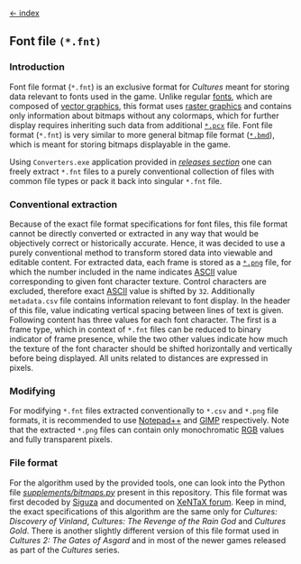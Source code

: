 [← index](../index.md)

## Font file `(*.fnt)`

### Introduction

Font file format (`*.fnt`) is an exclusive format for *Cultures* meant for
storing data relevant to fonts used in the game. Unlike regular [fonts](https://en.wikipedia.org/wiki/Font),
which are composed of [vector graphics](https://en.wikipedia.org/wiki/Vector_graphics),
this format uses [raster graphics](https://en.wikipedia.org/wiki/Raster_graphics)
and contains only information about bitmaps without any colormaps, which for
further display requires inheriting such data from additional [`*.pcx`](./picture_exchange.md)
file. Font file format (`*.fnt`) is very similar to more general bitmap file
format ([`*.bmd`](bob_manager_data.md)), which is meant for storing bitmaps
displayable in the game. 

Using `Converters.exe` application provided in [*releases section*](https://github.com/Mikulus6/Cultures-map-editor/releases)
one can freely extract `*.fnt` files to a purely conventional collection of
files with common file types or pack it back into singular `*.fnt` file.

### Conventional extraction

Because of the exact file format specifications for font files, this file
format cannot be directly converted or extracted in any way that would be
objectively correct or historically accurate. Hence, it was decided to use a
purely conventional method to transform stored data into viewable and editable
content. For extracted data, each frame is stored as a [`*.png`](https://en.wikipedia.org/wiki/PNG)
file, for which the number included in the name indicates [ASCII](https://en.wikipedia.org/wiki/ASCII)
value corresponding to given font character texture. Control characters are
excluded, therefore exact [ASCII](https://en.wikipedia.org/wiki/ASCII) value
is shifted by `32`. Additionally `metadata.csv` file contains information
relevant to font display. In the header of this file, value indicating
vertical spacing between lines of text is given. Following content has three
values for each font character. The first is a frame type, which in context of
`*.fnt` files can be reduced to binary indicator of frame presence, while the
two other values indicate how much the texture of the font character should be
shifted horizontally and vertically before being displayed. All units related
to distances are expressed in pixels.

### Modifying

For modifying `*.fnt` files extracted conventionally to `*.csv` and `*.png`
file formats, it is recommended to use [Notepad++](https://notepad-plus-plus.org/)
and [GIMP](https://www.gimp.org/) respectively. Note that the extracted
`*.png` files can contain only monochromatic [RGB](https://en.wikipedia.org/wiki/RGB_color_model)
values and fully transparent pixels.


### File format

For the algorithm used by the provided tools, one can look into the Python
file [*supplements/bitmaps.py*](../../supplements/bitmaps.py) present in this
repository. This file format was first decoded by [Siguza](https://github.com/siguza)
and documented on [XeNTaX forum](https://web.archive.org/web/20210724120011/https://forum.xentax.com/viewtopic.php?t=10705).
Keep in mind, the exact specifications of this algorithm are the same only for
*Cultures: Discovery of Vinland*, *Cultures: The Revenge of the Rain God* and
*Cultures Gold*. There is another slightly different version of this file
format used in *Cultures 2: The Gates of Asgard* and in most of the newer
games released as part of the *Cultures* series.